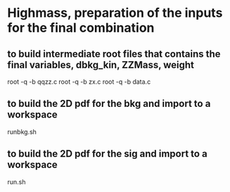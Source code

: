 # Highmass, preparation of the inputs for the final combination

## to build intermediate root files that contains the final variables, dbkg_kin, ZZMass, weight

root -q -b qqzz.c
root -q -b zx.c
root -q -b data.c

## to build the 2D pdf for the bkg and import to a workspace 

runbkg.sh

## to build the 2D pdf for the sig and import to a workspace

run.sh
